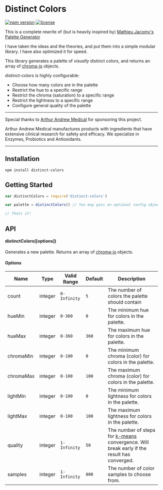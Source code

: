 # Distinct Colors

[![npm version](https://img.shields.io/npm/v/distinct-colors.svg)](https://www.npmjs.com/package/distinct-colors)
[![license](https://img.shields.io/npm/l/distinct-colors.svg)](https://github.com/internalfx/distinct-colors/blob/master/LICENSE)

This is a complete rewrite of (but is heavily inspired by) [Mathieu Jacomy's](https://github.com/jacomyma) [Palette Generator](https://github.com/medialab/iwanthue/blob/master/js/libs/chroma.palette-gen.js)

I have taken the ideas and the theories, and put them into a simple modular library. I have also optimized it for speed.

This library generates a palette of *visually* distinct colors, and returns an array of [chroma-js](https://github.com/gka/chroma.js) objects.

distinct-colors is highly configurable:

- Choose how many colors are in the palette
- Restrict the hue to a specific range
- Restrict the chroma (saturation) to a specific range
- Restrict the lightness to a specific range
- Configure general quality of the palette

---

Special thanks to [Arthur Andrew Medical](http://www.arthurandrew.com/) for sponsoring this project.

Arthur Andrew Medical manufactures products with ingredients that have extensive clinical research for safety and efficacy. We specialize in Enzymes, Probiotics and Antioxidants.

---

## Installation

```
npm install distinct-colors
```

## Getting Started

```javascript
var distinctColors = require('distinct-colors')

var palette = distinctColors() // You may pass an optional config object

// Thats it!
```

## API

#### distinctColors([options])

Generates a new palette. Returns an array of [chroma-js](https://github.com/gka/chroma.js) objects.

#### Options

| Name | Type | Valid Range | Default | Description |
| --- | --- | --- | --- | --- |
| count | integer | `0-Infinity` | `5` | The number of colors the palette should contain |
| hueMin | integer | `0-360` | `0` | The minimum hue for colors in the palette. |
| hueMax | integer | `0-360` | `360` | The maximum hue for colors in the palette. |
| chromaMin | integer | `0-100` | `0` | The minimum chroma (color) for colors in the palette. |
| chromaMax | integer | `0-100` | `100` | The maximum chroma (color) for colors in the palette. |
| lightMin | integer | `0-100` | `0` | The minimum lightness for colors in the palette. |
| lightMax | integer | `0-100` | `100` | The maximum lightness for colors in the palette. |
| quality | integer | `1-Infinity` | `50` | The number of steps for [k-means](https://en.wikipedia.org/wiki/K-means_clustering) convergence. Will break early if the result has converged. |
| samples | integer | `1-Infinity` | `800` | The number of color samples to choose from. |

